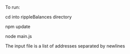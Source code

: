 To run:

cd into rippleBalances directory

npm update

node main.js <inputFile>

The input file is a list of addresses separated by newlines
